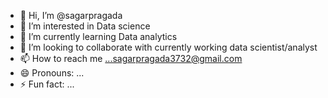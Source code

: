 - 👋 Hi, I’m @sagarpragada
- 👀 I’m interested in Data science
- 🌱 I’m currently learning  Data analytics
- 💞️ I’m looking to collaborate with currently working data scientist/analyst
- 📫 How to reach me ...sagarpragada3732@gmail.com
- 😄 Pronouns: ...
- ⚡ Fun fact: ...

<!---
sagarpragada/sagarpragada is a ✨ special ✨ repository because its `README.md` (this file) appears on your GitHub profile.
You can click the Preview link to take a look at your changes.
--->
